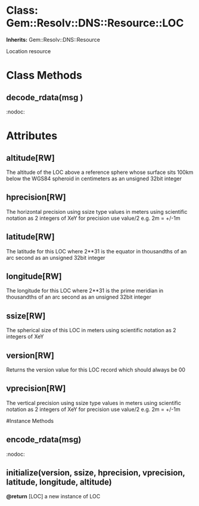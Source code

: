 # Class: Gem::Resolv::DNS::Resource::LOC
**Inherits:** Gem::Resolv::DNS::Resource
    

Location resource


# Class Methods
## decode_rdata(msg ) [](#method-c-decode_rdata)
:nodoc:
# Attributes
## altitude[RW] [](#attribute-i-altitude)
The altitude of the LOC above a reference sphere whose surface sits 100km
below the WGS84 spheroid in centimeters as an unsigned 32bit integer

## hprecision[RW] [](#attribute-i-hprecision)
The horizontal precision using ssize type values in meters using scientific
notation as 2 integers of XeY for precision use value/2 e.g. 2m = +/-1m

## latitude[RW] [](#attribute-i-latitude)
The latitude for this LOC where 2**31 is the equator in thousandths of an arc
second as an unsigned 32bit integer

## longitude[RW] [](#attribute-i-longitude)
The longitude for this LOC where 2**31 is the prime meridian in thousandths of
an arc second as an unsigned 32bit integer

## ssize[RW] [](#attribute-i-ssize)
The spherical size of this LOC in meters using scientific notation as 2
integers of XeY

## version[RW] [](#attribute-i-version)
Returns the version value for this LOC record which should always be 00

## vprecision[RW] [](#attribute-i-vprecision)
The vertical precision using ssize type values in meters using scientific
notation as 2 integers of XeY for precision use value/2 e.g. 2m = +/-1m


#Instance Methods
## encode_rdata(msg) [](#method-i-encode_rdata)
:nodoc:

## initialize(version, ssize, hprecision, vprecision, latitude, longitude, altitude) [](#method-i-initialize)

**@return** [LOC] a new instance of LOC

